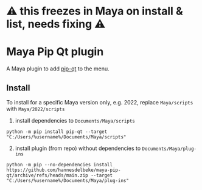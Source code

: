 # ⚠️ this freezes in Maya on install & list, needs fixing ⚠️

# Maya Pip Qt plugin

A Maya plugin to add [pip-qt](https://github.com/hannesdelbeke/pip-qt) to the menu. 

## Install
To install for a specific Maya version only, e.g. 2022, replace `Maya/scripts` with `Maya/2022/scripts`
1. install dependencies to `Documents/Maya/scripts`
```
python -m pip install pip-qt --target "C:/Users/%username%/Documents/Maya/scripts"
```
2. install plugin (from repo) without dependencies to `Documents/Maya/plug-ins`
```
python -m pip --no-dependencies install https://github.com/hannesdelbeke/maya-pip-qt/archive/refs/heads/main.zip --target "C:/Users/%username%/Documents/Maya/plug-ins"
```
